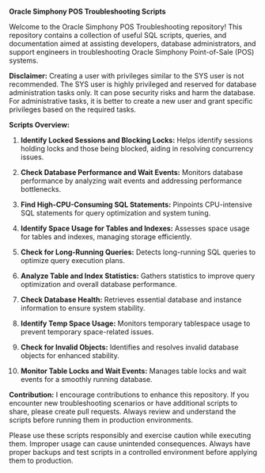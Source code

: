 **Oracle Simphony POS Troubleshooting Scripts**

Welcome to the Oracle Simphony POS Troubleshooting repository! This repository contains a collection of useful SQL scripts, queries, and documentation aimed at assisting developers, database administrators, and support engineers in troubleshooting Oracle Simphony Point-of-Sale (POS) systems.

**Disclaimer:**
Creating a user with privileges similar to the SYS user is not recommended. The SYS user is highly privileged and reserved for database administration tasks only. It can pose security risks and harm the database. For administrative tasks, it is better to create a new user and grant specific privileges based on the required tasks.

**Scripts Overview:**

1) **Identify Locked Sessions and Blocking Locks:** Helps identify sessions holding locks and those being blocked, aiding in resolving concurrency issues.

2) **Check Database Performance and Wait Events:** Monitors database performance by analyzing wait events and addressing performance bottlenecks.

3) **Find High-CPU-Consuming SQL Statements:** Pinpoints CPU-intensive SQL statements for query optimization and system tuning.

4) **Identify Space Usage for Tables and Indexes:** Assesses space usage for tables and indexes, managing storage efficiently.

5) **Check for Long-Running Queries:** Detects long-running SQL queries to optimize query execution plans.

6) **Analyze Table and Index Statistics:** Gathers statistics to improve query optimization and overall database performance.

7) **Check Database Health:** Retrieves essential database and instance information to ensure system stability.

8) **Identify Temp Space Usage:** Monitors temporary tablespace usage to prevent temporary space-related issues.

9) **Check for Invalid Objects:** Identifies and resolves invalid database objects for enhanced stability.

10) **Monitor Table Locks and Wait Events:** Manages table locks and wait events for a smoothly running database.

**Contribution:**
I encourage contributions to enhance this repository. If you encounter new troubleshooting scenarios or have additional scripts to share, please create pull requests. Always review and understand the scripts before running them in production environments.

Please use these scripts responsibly and exercise caution while executing them. Improper usage can cause unintended consequences. Always have proper backups and test scripts in a controlled environment before applying them to production.
